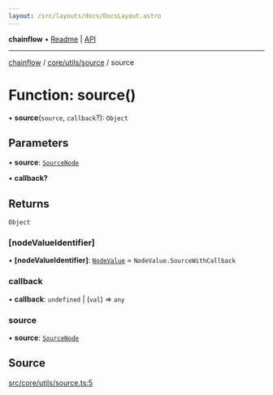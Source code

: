 ```yaml
---
layout: /src/layouts/docs/DocsLayout.astro
---
```


**chainflow** • [Readme](/docs/README) \| [API](/docs/modules)

***

[chainflow](/docs/README) / [core/utils/source](/docs/core/utils/source/README) / source

# Function: source()

• **source**(`source`, `callback`?): `Object`

## Parameters

• **source**: [`SourceNode`](/docs/core/sourceNode/interfaces/SourceNode)

• **callback?**

## Returns

`Object`

### [nodeValueIdentifier]

• **[nodeValueIdentifier]**: [`NodeValue`](/docs/core/inputNode/enumerations/NodeValue) = `NodeValue.SourceWithCallback`

### callback

• **callback**: `undefined` \| (`val`) => `any`

### source

• **source**: [`SourceNode`](/docs/core/sourceNode/interfaces/SourceNode)

## Source

[src/core/utils/source.ts:5](https://github.com/edwinlzs/chainflow/blob/99ff659/src/core/utils/source.ts#L5)
